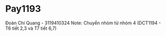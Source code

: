 # Pay1193
Đoàn Chí Quang - 3119410324
Note: Chuyển nhóm từ nhóm 4 (DCT1194 - T6 tiết 2,3 và T7 tiết 6,7)
